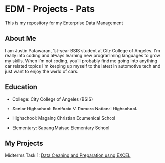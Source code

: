 # EDM - Projects - Pats
This is my repository for my Enterprise Data Management

## About Me
I am Justin Patawaran, 1st-year BSIS student at City College of Angeles. I'm really into coding and always learning new programming languages to grow my skills. When I’m not coding, you’ll probably find me going into anything car related topics I'm keeping up myself to the latest in automotive tech and just want to enjoy the world of cars.

## Education
- College: City College of Angeles (BSIS)

- Senior Highschool: Bonifacio V. Romero National Highschool.

- Highschool: Magalng Christian Ecumenical School

- Elementary: Sapang Maisac Elementary School

## My Projects
Midterms Task 1: [Data Cleaning and Preparation using EXCEL](Midterm%20Task%201/README.md)
